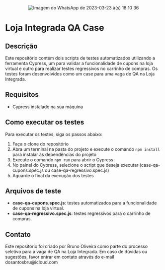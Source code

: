 <div style="text-align:center;">
  <img src="https://user-images.githubusercontent.com/124794606/227365307-160a4dce-ea7c-4dbe-a245-48dffe92bee2.jpg" alt="Imagem do WhatsApp de 2023-03-23 à(s) 18 10 36">
</div>
<!DOCTYPE html>
<html>
<head>
	<meta charset="UTF-8">
	
</head>
<body>
	<div class="center">
		<h1>Loja Integrada QA Case</h1>
	</div>
	<h2>Descrição</h2>
	<p>Este repositório contém dois scripts de testes automatizados utilizando a ferramenta Cypress, um para validar a funcionalidade de cupons na loja virtual e outro para realizar testes regressivos no carrinho de compras. Os testes foram desenvolvidos como um case para uma vaga de QA na Loja Integrada.</p>
<h2>Requisitos</h2>
<ul>
	<li>Cypress instalado na sua máquina</li>
</ul>

<h2>Como executar os testes</h2>
<p>Para executar os testes, siga os passos abaixo:</p>
<ol>
	<li>Faça o clone do repositório</li>
	<li>Abra um terminal na pasta do projeto e execute o comando <code>npm install</code> para instalar as dependências do projeto</li>
	<li>Execute o comando <code>npm run</code> para abrir o Cypress</li>
	<li>No painel do Cypress, selecione o script que deseja executar (case-qa-cupons.spec.js ou case-qa-regressivo.spec.js)</li>
	<li>Aguarde o final da execução dos testes</li>
</ol>

<h2>Arquivos de teste</h2>
<ul>
	<li><strong>case-qa-cupons.spec.js</strong>: testes automatizados para a funcionalidade de cupons na loja virtual.</li>
	<li><strong>case-qa-regressivo.spec.js</strong>: testes regressivos para o carrinho de compras.</li>
</ul>

<h2>Contato</h2>
<p>Este repositório foi criado por Bruno Oliveira como parte do processo seletivo para a vaga de QA na Loja Integrada. Em caso de dúvidas ou sugestões, favor entrar em contato através do e-mail dosantosbru@icloud.com</p>
</body>
</html>
